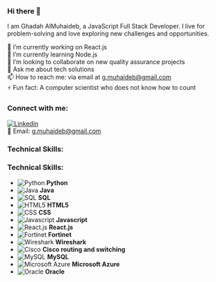 ### Hi there 👋

I am Ghadah AlMuhaideb, a JavaScript Full Stack Developer. I live for problem-solving and love exploring new challenges and opportunities.

<!--
**GMuhaideb/GMuhaideb** is a ✨ _special_ ✨ repository because its `README.md` (this file) appears on your GitHub profile.
-->

🔭 I’m currently working on React.js  
🌱 I’m currently learning Node.js  
👯 I’m looking to collaborate on new quality assurance projects  
💬 Ask me about tech solutions  
📫 How to reach me: via email at g.muhaideb@gmail.com  
⚡ Fun fact: A computer scientist who does not know how to count  

### Connect with me:
[![Linkedin](https://img.shields.io/badge/-LinkedIn-blue?style=flat-square&logo=Linkedin&logoColor=white)](https://www.linkedin.com/in/ghadah-almuhaideb)  
📧 Email: g.muhaideb@gmail.com  

### Technical Skills:

### Technical Skills:

- ![Python](https://img.shields.io/badge/-Python-3776AB?style=flat&logo=python&logoColor=white) **Python**
- ![Java](https://img.shields.io/badge/-Java-007396?style=flat&logo=java&logoColor=white) **Java**
- ![SQL](https://img.shields.io/badge/-SQL-4479A1?style=flat&logo=sql&logoColor=white) **SQL**
- ![HTML5](https://img.shields.io/badge/-HTML5-E34F26?style=flat&logo=html5&logoColor=white) **HTML5**
- ![CSS](https://img.shields.io/badge/-CSS-1572B6?style=flat&logo=css3&logoColor=white) **CSS**
- ![Javascript](https://img.shields.io/badge/-Javascript-F7DF1E?style=flat&logo=javascript&logoColor=black) **Javascript**
- ![React.js](https://img.shields.io/badge/-React.js-61DAFB?style=flat&logo=react&logoColor=white) **React.js**
- ![Fortinet](https://img.shields.io/badge/-Fortinet-007396?style=flat) **Fortinet**
- ![Wireshark](https://img.shields.io/badge/-Wireshark-1679A7?style=flat) **Wireshark**
- ![Cisco](https://img.shields.io/badge/-Cisco-1BA0D7?style=flat&logo=cisco&logoColor=white) **Cisco routing and switching**
- ![MySQL](https://img.shields.io/badge/-MySQL-4479A1?style=flat&logo=mysql&logoColor=white) **MySQL**
- ![Microsoft Azure](https://img.shields.io/badge/-Microsoft%20Azure-0089D6?style=flat&logo=microsoft-azure&logoColor=white) **Microsoft Azure**
- ![Oracle](https://img.shields.io/badge/-Oracle-F80000?style=flat&logo=oracle&logoColor=white) **Oracle**
